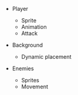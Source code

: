 - Player 
  - Sprite
  - Animation
  - Attack
  

- Background
  - Dynamic placement 


- Enemies
  - Sprites
  - Movement
